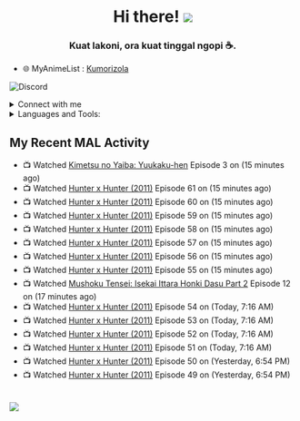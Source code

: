 <h1 align="center">Hi there! <img src="https://media.giphy.com/media/hvRJCLFzcasrR4ia7z/giphy.gif" width="25px"> </h1>
<h3 align="center">Kuat lakoni, ora kuat tinggal ngopi ☕.</h3>

- 🌐 MyAnimeList : [Kumorizola](https://myanimelist.net/animelist/Kumorizola)

![Discord](https://discord.c99.nl/widget/theme-3/761213268009943051.png)
<details>
      <summary>Connect with me</summary>
    <p align="left">
        <a href="https://www.facebook.com/kumori.hartley.1" target="blank"><img align="center"
                src="https://raw.githubusercontent.com/rahuldkjain/github-profile-readme-generator/master/src/images/icons/Social/facebook.svg"
                alt="kumori hartley" height="30" width="40" /></a>
        <a href="https://www.instagram.com/kumorizola/" target="blank"><img align="center"
                src="https://raw.githubusercontent.com/rahuldkjain/github-profile-readme-generator/master/src/images/icons/Social/instagram.svg"
                alt="kumorizola" height="30" width="40" /></a>
        <a href="https://discord.com" target="blank"><img align="center"
                src="https://raw.githubusercontent.com/rahuldkjain/github-profile-readme-generator/master/src/images/icons/Social/discord.svg"
                alt="Kumori#5882" height="30" width="40" /></a>
    </p>
</details>

<details>
    <summary align="left">Languages and Tools:</summary>
<p align="left">
      <a href="https://www.w3schools.com/css/" target="_blank">
        <img src="https://raw.githubusercontent.com/devicons/devicon/master/icons/css3/css3-original-wordmark.svg"
            alt="css3" width="40" height="40" /> </a> <a href="https://www.w3.org/html/" target="_blank"> <img
            src="https://raw.githubusercontent.com/devicons/devicon/master/icons/html5/html5-original-wordmark.svg"
            alt="html5" width="40" height="40" /> </a> <a href="https://www.java.com" target="_blank"> <img
            src="https://raw.githubusercontent.com/devicons/devicon/master/icons/java/java-original.svg" alt="java"
            width="40" height="40" /> </a> <a href="https://developer.mozilla.org/en-US/docs/Web/JavaScript"
            target="_blank"> <img
            src="https://raw.githubusercontent.com/devicons/devicon/master/icons/javascript/javascript-original.svg"
            alt="javascript" width="40" height="40" /> </a> <a href="https://nodejs.org" target="_blank"> <img
            src="https://raw.githubusercontent.com/devicons/devicon/master/icons/nodejs/nodejs-original-wordmark.svg"
            alt="nodejs" width="40" height="40" /> </a> <a href="https://www.python.org" target="_blank"> <img
            src="https://raw.githubusercontent.com/devicons/devicon/master/icons/python/python-original.svg"
            alt="python" width="40" height="40" /> </a> <a href="https://www.typescriptlang.org/" target="_blank"> <img
            src="https://raw.githubusercontent.com/devicons/devicon/master/icons/typescript/typescript-original.svg" 
            alt="typescript" width="40" height="40" /> </a> <a href="https://www.photoshop.com/en" target="_blank"> <img
            src="https://upload.wikimedia.org/wikipedia/commons/a/af/Adobe_Photoshop_CC_icon.svg" alt="photoshop" width="40" height="40"/> </a>
            <a href="https://www.adobe.com/products/premiere.html" target="_blank"> <img
            src="https://upload.wikimedia.org/wikipedia/commons/4/40/Adobe_Premiere_Pro_CC_icon.svg" alt="Premiere pro" width="40" height="40"/> </a>
            <a href="https://www.adobe.com/in/products/illustrator.html" target="_blank"> <img 
            src="https://upload.wikimedia.org/wikipedia/commons/f/fb/Adobe_Illustrator_CC_icon.svg" alt="illustrator" width="40" height="40"/> </a>
      
 </details>
 
 <h2> My Recent MAL Activity</h2>
<!-- MAL_ACTIVITY:start -->

- 📺 Watched [Kimetsu no Yaiba: Yuukaku-hen](https://MyAnimeList.net/anime.php?id=47778) Episode 3 on (15 minutes ago)
- 📺 Watched [Hunter x Hunter (2011)](https://MyAnimeList.net/anime.php?id=11061) Episode 61 on (15 minutes ago)
- 📺 Watched [Hunter x Hunter (2011)](https://MyAnimeList.net/anime.php?id=11061) Episode 60 on (15 minutes ago)
- 📺 Watched [Hunter x Hunter (2011)](https://MyAnimeList.net/anime.php?id=11061) Episode 59 on (15 minutes ago)
- 📺 Watched [Hunter x Hunter (2011)](https://MyAnimeList.net/anime.php?id=11061) Episode 58 on (15 minutes ago)
- 📺 Watched [Hunter x Hunter (2011)](https://MyAnimeList.net/anime.php?id=11061) Episode 57 on (15 minutes ago)
- 📺 Watched [Hunter x Hunter (2011)](https://MyAnimeList.net/anime.php?id=11061) Episode 56 on (15 minutes ago)
- 📺 Watched [Hunter x Hunter (2011)](https://MyAnimeList.net/anime.php?id=11061) Episode 55 on (15 minutes ago)
- 📺 Watched [Mushoku Tensei: Isekai Ittara Honki Dasu Part 2](https://MyAnimeList.net/anime.php?id=45576) Episode 12 on (17 minutes ago)
- 📺 Watched [Hunter x Hunter (2011)](https://MyAnimeList.net/anime.php?id=11061) Episode 54 on (Today, 7:16 AM)
- 📺 Watched [Hunter x Hunter (2011)](https://MyAnimeList.net/anime.php?id=11061) Episode 53 on (Today, 7:16 AM)
- 📺 Watched [Hunter x Hunter (2011)](https://MyAnimeList.net/anime.php?id=11061) Episode 52 on (Today, 7:16 AM)
- 📺 Watched [Hunter x Hunter (2011)](https://MyAnimeList.net/anime.php?id=11061) Episode 51 on (Today, 7:16 AM)
- 📺 Watched [Hunter x Hunter (2011)](https://MyAnimeList.net/anime.php?id=11061) Episode 50 on (Yesterday, 6:54 PM)
- 📺 Watched [Hunter x Hunter (2011)](https://MyAnimeList.net/anime.php?id=11061) Episode 49 on (Yesterday, 6:54 PM)

<!-- MAL_ACTIVITY:end -->

  
<h2 align="left"> <img src="https://media.discordapp.net/attachments/918405470073520168/919220018355523584/ezgif.com-gif-maker_1.gif">
